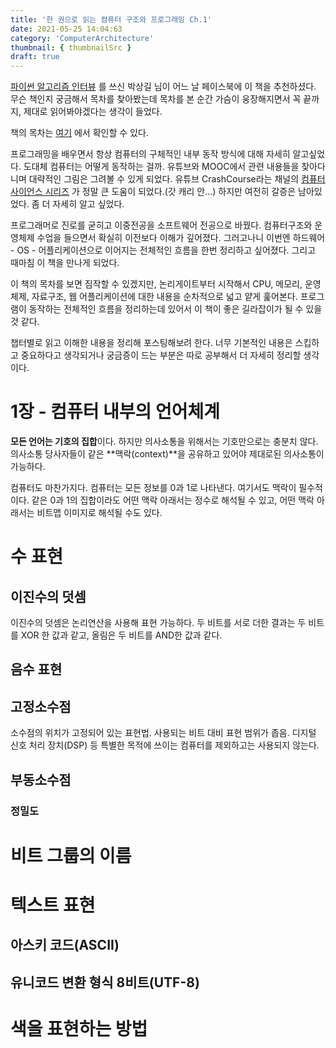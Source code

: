 ```yaml
---
title: '한 권으로 읽는 컴퓨터 구조와 프로그래밍 Ch.1'
date: 2021-05-25 14:04:63
category: 'ComputerArchitecture'
thumbnail: { thumbnailSrc }
draft: true
---
```


[파이썬 알고리즘 인터뷰](http://www.kyobobook.co.kr/product/detailViewKor.laf?mallGb=KOR&ejkGb=KOR&barcode=9791189909178) 를 쓰신 박상길 님이 어느 날 페이스북에 이 책을 추천하셨다. 무슨 책인지 궁금해서 
목차를 찾아봤는데 목차를 본 순간 가슴이 웅장해지면서 꼭 끝까지, 제대로 읽어봐야겠다는 생각이 들었다.

책의 목차는 [여기](http://www.yes24.com/Product/Goods/98997716) 에서 확인할 수 있다.

프로그래밍을 배우면서 항상 컴퓨터의 구체적인 내부 동작 방식에 대해 자세히 알고싶었다. 도대체 컴퓨터는 어떻게 동작하는 걸까. 
유튜브와 MOOC에서 관련 내용들을 찾아다니며 대략적인 그림은 그려볼 수 있게 되었다. 유튜브 CrashCourse라는 채널의 
[컴퓨터 사이언스 시리즈](https://www.youtube.com/watch?v=tpIctyqH29Q&list=PL8dPuuaLjXtNlUrzyH5r6jN9ulIgZBpdo) 가 정말 큰 도움이 되었다.(갓 캐리 안...)
하지만 여전히 갈증은 남아있었다. 좀 더 자세히 알고 싶었다.

프로그래머로 진로를 굳히고 이중전공을 소프트웨어 전공으로 바꿨다. 컴퓨터구조와 운영체제 수업을 들으면서 확실히 이전보다 이해가 깊어졌다.
그러고나니 이번엔 하드웨어 - OS - 어플리케이션으로 이어지는 전체적인 흐름을 한번 정리하고 싶어졌다. 그리고 때마침 이 책을 만나게 되었다.

이 책의 목차를 보면 짐작할 수 있겠지만, 논리게이트부터 시작해서 CPU, 메모리, 운영체제, 자료구조, 웹 어플리케이션에 대한 내용을
순차적으로 넓고 얕게 훑어본다. 프로그램이 동작하는 전체적인 흐름을 정리하는데 있어서 이 책이 좋은 길라잡이가 될 수 있을 것 같다.

챕터별로 읽고 이해한 내용을 정리해 포스팅해보려 한다. 너무 기본적인 내용은 스킵하고 중요하다고 생각되거나 궁금증이 드는 부분은 따로 공부해서 더 자세히 정리할 생각이다.

# 1장 - 컴퓨터 내부의 언어체계

**모든 언어는 기호의 집합**이다. 하지만 의사소통을 위해서는 기호만으로는 충분치 않다. 의사소통 당사자들이 같은 **맥락(context)**을 공유하고 있어야 제대로된 의사소통이 가능하다.

컴퓨터도 마찬가지다. 컴퓨터는 모든 정보를 0과 1로 나타낸다. 여기서도 맥락이 필수적이다. 같은 0과 1의 집합이라도
어떤 맥락 아래서는 정수로 해석될 수 있고, 어떤 맥락 아래서는 비트맵 이미지로 해석될 수도 있다.

# 수 표현

## 이진수의 덧셈

이진수의 덧셈은 논리연산을 사용해 표현 가능하다. 두 비트를 서로 더한 결과는 두 비트를 XOR 한 값과 같고, 올림은 두 비트를 AND한 값과 같다.



## 음수 표현

## 고정소수점

소수점의 위치가 고정되어 있는 표현법. 사용되는 비트 대비 표현 범위가 좁음. 디지털 신호 처리 장치(DSP) 등 특별한 목적에 쓰이는 컴퓨터를 제외하고는
사용되지 않는다.

## 부동소수점

### 정밀도

# 비트 그룹의 이름

# 텍스트 표현 

## 아스키 코드(ASCII)

## 유니코드 변환 형식 8비트(UTF-8)

# 색을 표현하는 방법 
